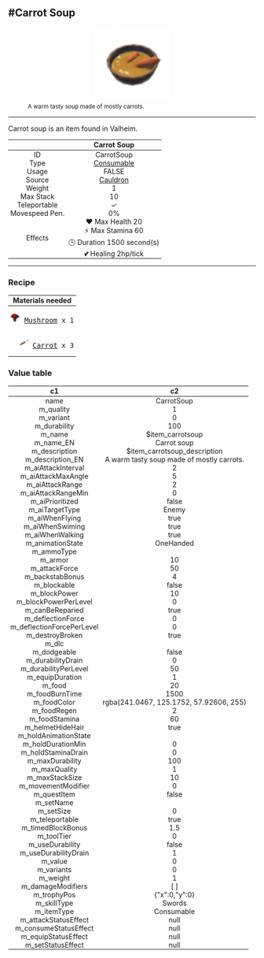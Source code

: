<meta property="og:title" content="Carrot Soup - MoreValheim" /><meta property="og:type" content="website" /><meta property="og:image" content="/assets/carrot_soup.png" /><meta property="og:description" content="Carrot Soup is an item found in Valheim." /><meta name="theme-color" content="#546D78"><meta name="twitter:card" content="summary_large_image">
#Carrot Soup
-------------
<style>img {width:20px;}.tb {width:150px;display: block;margin-left: auto;margin-right: auto;}</style>

<style>.md-typeset table:not([class]) th:not([align]) {min-width:unset!important;}</style>
<style>td{padding:0em 0.3em!important;text-align:center!important;border-left:.05rem solid var(--md-default-fg-color--lightest)}</style>

<style>th{padding:0.1em 0.3em!important;text-align:center!important;font-weight:bold}</style>

<style>pre{text-align:right!important}</style>
<style>table tr td:first-child {border-left: 0;};</style>

<figure><img src="/assets/carrot_soup.png" class="tb" /><figcaption><small>A warm tasty soup made of mostly carrots.</small></figcaption></figure>

-------------

Carrot soup is an item found in Valheim.

|        | Carrot Soup              |
| ----------- | ------------------------------------ |
| ID |CarrotSoup
| Type | [Consumable](../../types/consumable)
| Usage | FALSE<br>
| Source | [Cauldron](../../item/cauldron)
| Weight | 1 |
| Max Stack | 10 |
| Teleportable | ✓
| Movespeed Pen. | 0%
| Effects | ❤️ Max Health 20<br>⚡ Max Stamina 60<br>🕒 Duration 1500 second(s) <br>💕 Healing 2hp/tick <br>

-------------

### Recipe

| Materials needed |
| - |
| <pre>[![Mushroom](/assets/mushroom.png)](../../item/mushroom) [Mushroom](../mushroom) x 1</pre> |
| <pre>[![Carrot](/assets/carrot.png)](../../item/carrot) [Carrot](../carrot) x 3</pre> |

### Value table
|c1|c2|
|----|----|
|name|CarrotSoup|
|m_quality|1|
|m_variant|0|
|m_durability|100|
|m_name|$item_carrotsoup|
|m_name_EN|Carrot soup|
|m_description|$item_carrotsoup_description|
|m_description_EN|A warm tasty soup made of mostly carrots.|
|m_aiAttackInterval|2|
|m_aiAttackMaxAngle|5|
|m_aiAttackRange|2|
|m_aiAttackRangeMin|0|
|m_aiPrioritized|false|
|m_aiTargetType|Enemy|
|m_aiWhenFlying|true|
|m_aiWhenSwiming|true|
|m_aiWhenWalking|true|
|m_animationState|OneHanded|
|m_ammoType||
|m_armor|10|
|m_attackForce|50|
|m_backstabBonus|4|
|m_blockable|false|
|m_blockPower|10|
|m_blockPowerPerLevel|0|
|m_canBeReparied|true|
|m_deflectionForce|0|
|m_deflectionForcePerLevel|0|
|m_destroyBroken|true|
|m_dlc||
|m_dodgeable|false|
|m_durabilityDrain|0|
|m_durabilityPerLevel|50|
|m_equipDuration|1|
|m_food|20|
|m_foodBurnTime|1500|
|m_foodColor|rgba(241.0467, 125.1752, 57.92606, 255)|
|m_foodRegen|2|
|m_foodStamina|60|
|m_helmetHideHair|true|
|m_holdAnimationState||
|m_holdDurationMin|0|
|m_holdStaminaDrain|0|
|m_maxDurability|100|
|m_maxQuality|1|
|m_maxStackSize|10|
|m_movementModifier|0|
|m_questItem|false|
|m_setName||
|m_setSize|0|
|m_teleportable|true|
|m_timedBlockBonus|1.5|
|m_toolTier|0|
|m_useDurability|false|
|m_useDurabilityDrain|1|
|m_value|0|
|m_variants|0|
|m_weight|1|
|m_damageModifiers|[  ]|
|m_trophyPos|{"x":0,"y":0}|
|m_skillType|Swords|
|m_itemType|Consumable|
|m_attackStatusEffect|null|
|m_consumeStatusEffect|null|
|m_equipStatusEffect|null|
|m_setStatusEffect|null|
